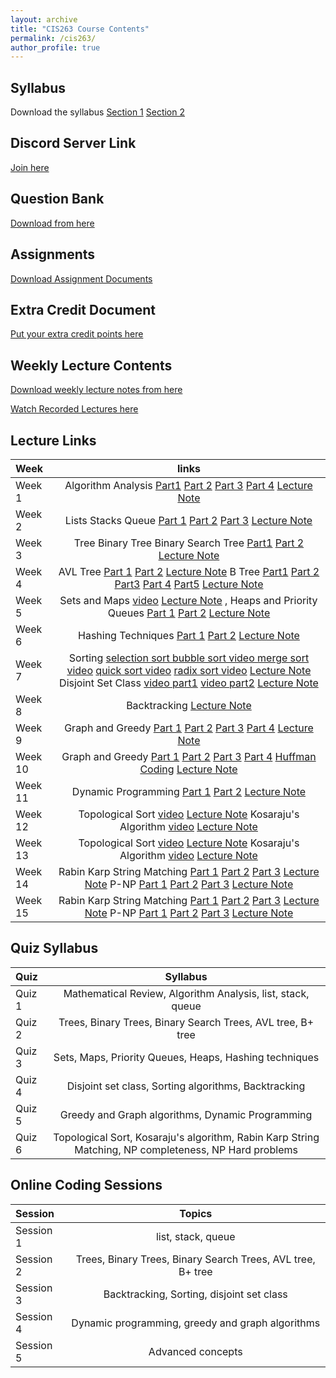 ```yaml
---
layout: archive
title: "CIS263 Course Contents"
permalink: /cis263/
author_profile: true
---
```

<!-- 
## Class Introduction and Syllabus Overview
Watch the Syllabus Overview [here](https://www.youtube.com/watch?v=n_PEl68EjGQ&list=PLxKRmRMqH7no4WrXGtcJ2NpyNAwUAxDnr&index=1&ab_channel=RahatRafiq)  -->


## Syllabus

Download the syllabus  [Section 1](https://drive.google.com/file/d/1CC__U02tIu3iz9CdnnuqJ-7uaDGl-59D/view?usp=sharing) [Section 2](https://drive.google.com/file/d/1CG1QtLgApKn-IK9xucT-fFsfaPh4j0jI/view?usp=sharing) 


## Discord Server Link

[Join here](https://discord.gg/cm68SAQsjE)

## Question Bank

[Download from here](https://docs.google.com/document/d/14XvMZ0pi7kqs5fwq2hbaJ4rvB1Ffh73yDmnB6bH5_xU/edit?usp=sharing)


## Assignments

[Download Assignment Documents](https://drive.google.com/drive/folders/1dF7HuUKsbFxefJj4Tj4ds1FS7Fmelggl?usp=sharing)


## Extra Credit Document

[Put your extra credit points here](https://docs.google.com/document/d/1VS3gyG_1CZKC7zW3TRU_oVG1OGu5Jz8nGuC6x7gFvro/edit?usp=sharing)


## Weekly Lecture Contents

[Download weekly lecture notes from here](https://drive.google.com/drive/folders/1bdiSmyTEKK2Ir7DdeWaV04EQoKBmECD6?usp=sharing)

[Watch Recorded Lectures here](https://www.youtube.com/playlist?list=PLxKRmRMqH7no4WrXGtcJ2NpyNAwUAxDnr)


## Lecture Links



| Week     | links | 
| :---     |:----:   | 
| Week 1   | Algorithm Analysis [Part1](https://www.youtube.com/watch?v=822SQkiqsjI&list=PLxKRmRMqH7no4WrXGtcJ2NpyNAwUAxDnr&index=1&ab_channel=RahatRafiq) [Part 2](https://www.youtube.com/watch?v=zjl0pIznXrg&list=PLxKRmRMqH7no4WrXGtcJ2NpyNAwUAxDnr&index=2&ab_channel=RahatRafiq) [Part 3](https://www.youtube.com/watch?v=Lj6PSpor05c&list=PLxKRmRMqH7no4WrXGtcJ2NpyNAwUAxDnr&index=3&ab_channel=RahatRafiq) [Part 4](https://www.youtube.com/watch?v=1FLeVKOBdvk&list=PLxKRmRMqH7no4WrXGtcJ2NpyNAwUAxDnr&index=4&ab_channel=RahatRafiq) [Lecture Note](https://drive.google.com/file/d/1A4uTbW4jkrcrZkejgfaQklwtb334EEFR/view?usp=sharing)   | 
| Week 2   | Lists Stacks Queue [Part 1](https://www.youtube.com/watch?v=sHB7dw3DLIg&list=PLxKRmRMqH7no4WrXGtcJ2NpyNAwUAxDnr&index=5&ab_channel=RahatRafiq) [Part 2](https://www.youtube.com/watch?v=yebEtpmPTfs&list=PLxKRmRMqH7no4WrXGtcJ2NpyNAwUAxDnr&index=6&ab_channel=RahatRafiq) [Part 3](https://www.youtube.com/watch?v=7f-5uYfXITE&list=PLxKRmRMqH7no4WrXGtcJ2NpyNAwUAxDnr&index=7&ab_channel=RahatRafiq) [Lecture Note](https://drive.google.com/drive/folders/1cPvbhW4HiLDIX4yk982Nz9eS-vfnkCiX?usp=sharing)    | 
| Week 3   | Tree Binary Tree Binary Search Tree [Part1](https://www.youtube.com/watch?v=kpLD8PSuskA&list=PLxKRmRMqH7no4WrXGtcJ2NpyNAwUAxDnr&index=10&ab_channel=RahatRafiq) [Part 2](https://www.youtube.com/watch?v=_BbyqQADdCg&list=PLxKRmRMqH7no4WrXGtcJ2NpyNAwUAxDnr&index=11&ab_channel=RahatRafiq) [Lecture Note](https://drive.google.com/drive/folders/1byGGlMs61kQIbXZX3R3h0Qm6cAOhlweg?usp=sharing)|
| Week 4   |AVL Tree [Part 1](https://youtu.be/8wrLF_SoWCo?si=FIKNREmmdJMRVaww) [Part 2](https://www.youtube.com/watch?v=6C7xs-8G9EM&list=PLxKRmRMqH7no4WrXGtcJ2NpyNAwUAxDnr&index=13&ab_channel=RahatRafiq) [Lecture Note](https://drive.google.com/drive/folders/1ceD87dHxuoabPsPiP6fN2U3-BI_sKiXd?usp=sharing)  B Tree  [Part1](https://www.youtube.com/watch?v=aBii2MHKcj8&list=PLxKRmRMqH7no4WrXGtcJ2NpyNAwUAxDnr&index=14&ab_channel=RahatRafiq) [Part 2](https://www.youtube.com/watch?v=mDaTza2pBzA&list=PLxKRmRMqH7no4WrXGtcJ2NpyNAwUAxDnr&index=15&ab_channel=RahatRafiq) [Part3](https://www.youtube.com/watch?v=_AE38oZrMQU&list=PLxKRmRMqH7no4WrXGtcJ2NpyNAwUAxDnr&index=16&ab_channel=RahatRafiq) [Part 4](https://www.youtube.com/watch?v=lriy4DDWwCU&list=PLxKRmRMqH7no4WrXGtcJ2NpyNAwUAxDnr&index=17&ab_channel=RahatRafiq) [Part5](https://www.youtube.com/watch?v=v6RE_mCtQzo&list=PLxKRmRMqH7no4WrXGtcJ2NpyNAwUAxDnr&index=18&ab_channel=RahatRafiq) [Lecture Note](https://drive.google.com/drive/folders/1blAOCrymEwmDAMZNAnxkfukPBTjC9Ikm?usp=sharing) |
| Week 5   | Sets and Maps [video](https://youtu.be/f2XYQCYOjWo) [Lecture Note](https://drive.google.com/drive/folders/1bq4fgSNI4TEouo0Nj39qq6m5GE2f3VyN?usp=sharing) , Heaps and Priority Queues [Part 1](https://youtu.be/zbKXDBCC6bM) [Part 2](https://youtu.be/H-X9QtWpVAI) [Lecture Note](https://drive.google.com/drive/folders/1cTL2t2AswlzzJpc2UXqKBOHJh6dZC7ks?usp=sharing) |
| Week 6   | Hashing Techniques [Part 1](https://youtu.be/gdT9TZmNk7g) [Part 2](https://youtu.be/tg5mLS5XMG0) [Lecture Note](https://drive.google.com/drive/folders/1c9BxsueAKkuSRgXGwTTZFi1pOq-Ewc1O?usp=drive_link) |
| Week 7   | Sorting [selection sort bubble sort video ](https://youtu.be/JTcsXrKEHG8?si=OHpeHdVBIC4rppyn) [merge sort video](https://youtu.be/aozLLqaoNls?si=KdmmpGE9LvfNurJk) [quick sort video](https://youtu.be/fuUl_NrlTOg?si=jfHV5esrF8_4c62B) [radix sort video](https://youtu.be/_q5CdFrbzJY?si=8gioVHvVP6y0Fbw6) [Lecture Note](https://drive.google.com/drive/folders/1c1L51dR4L77Zm1zZt2vurMplOkoB0x2-?usp=sharing)   Disjoint Set Class [video part1](https://youtu.be/3GtpyXU9lTE?si=74YNfx4knmEQagVP)  [video part2](https://youtu.be/OXVZhdUbVjw?si=5VB99kz_il21cC5M) [Lecture Note](https://drive.google.com/drive/folders/1cbUz1cn4gITMoXxUy7Mrx5pMS9QRyYRP?usp=sharing)|
| Week 8   | Backtracking [Lecture Note](https://drive.google.com/drive/folders/1bjD2mFErZm0aYB5nCzlWqp6wwc9wsvOu?usp=drive_link)|
| Week 9   | Graph and Greedy [Part 1](https://youtu.be/7uEc6iR-L-A?si=609LKHDm89XdZJXF) [Part 2](https://youtu.be/_qaGMkmEHlM?si=qPBGiQomzmiRVhaS) [Part 3](https://youtu.be/CVfdGLouReY?si=CCPNxDIoLLTw2Xd2) [Part 4](https://youtu.be/Un4BUSmA_KA?si=DHmhEUsp-eUFf4oM) [Lecture Note](https://drive.google.com/drive/folders/1cZw-KFKBKcmVfqTA0-nfXsP8hIRw-_PU?usp=drive_link)|
| Week 10   | Graph and Greedy [Part 1](https://youtu.be/7uEc6iR-L-A?si=609LKHDm89XdZJXF) [Part 2](https://youtu.be/_qaGMkmEHlM?si=qPBGiQomzmiRVhaS) [Part 3](https://youtu.be/CVfdGLouReY?si=CCPNxDIoLLTw2Xd2) [Part 4](https://youtu.be/Un4BUSmA_KA?si=DHmhEUsp-eUFf4oM) [Huffman Coding](https://youtu.be/5RPdqnxe0Wc?si=a29RomeV-xdn3a5Z)  [Lecture Note](https://drive.google.com/drive/folders/1cZw-KFKBKcmVfqTA0-nfXsP8hIRw-_PU?usp=sharing)|
| Week 11   | Dynamic Programming [Part 1](https://youtu.be/4yoHEhrLFqI?si=7MZeOlE1ZQOeLYcP) [Part 2](https://youtu.be/QzsbweN-Bqk?si=nuz4sNeUQ5FSS8L5) [Lecture Note](https://drive.google.com/drive/folders/1cAwxl8hu-UhSrSFpMYwWZ__k0603t6Np?usp=drive_link)|
| Week 12   | Topological Sort [video](https://youtu.be/gASoGNNzVm0) [Lecture Note](https://drive.google.com/drive/folders/1-xLdfLrdJl8PG0L4Wx3-iB0CbeAgSwMi?usp=drive_link) Kosaraju's Algorithm [video](https://youtu.be/32oXI_prfjs) [Lecture Note](https://drive.google.com/drive/folders/1-xLdfLrdJl8PG0L4Wx3-iB0CbeAgSwMi?usp=drive_link)|
| Week 13   | Topological Sort [video](https://youtu.be/gASoGNNzVm0) [Lecture Note](https://drive.google.com/drive/folders/1-xLdfLrdJl8PG0L4Wx3-iB0CbeAgSwMi?usp=drive_link) Kosaraju's Algorithm [video](https://youtu.be/32oXI_prfjs) [Lecture Note](https://drive.google.com/drive/folders/1-xLdfLrdJl8PG0L4Wx3-iB0CbeAgSwMi?usp=drive_link)|
| Week 14   | Rabin Karp String Matching [Part 1](https://youtu.be/spRMl1UP7_0) [Part 2](https://youtu.be/uasUsZD-kEQ) [Part 3](https://youtu.be/nWupFiCxoOY) [Lecture Note](https://drive.google.com/drive/folders/1_6_uCbBmA6l58hNkwqkZ7TSzEzAbcTLI?usp=drive_link) P-NP [Part 1](https://youtu.be/gY6LGFFzhuc) [Part 2](https://youtu.be/kQijsFwKtJc) [Part 3](https://youtu.be/QD_4RZr4538) [Lecture Note](https://drive.google.com/drive/folders/1cKYxZKtJdnLytrVHhmbOCNmpXDxnJmeC?usp=drive_link)|
| Week 15   | Rabin Karp String Matching [Part 1](https://youtu.be/spRMl1UP7_0) [Part 2](https://youtu.be/uasUsZD-kEQ) [Part 3](https://youtu.be/nWupFiCxoOY) [Lecture Note](https://drive.google.com/drive/folders/1_6_uCbBmA6l58hNkwqkZ7TSzEzAbcTLI?usp=drive_link) P-NP [Part 1](https://youtu.be/gY6LGFFzhuc) [Part 2](https://youtu.be/kQijsFwKtJc) [Part 3](https://youtu.be/QD_4RZr4538) [Lecture Note](https://drive.google.com/drive/folders/1cKYxZKtJdnLytrVHhmbOCNmpXDxnJmeC?usp=drive_link)|


<!-- 
| Week     | links | 
| :---     |:----:   | 
| Week 1   | Algorithm Analysis [Part1](https://www.youtube.com/watch?v=822SQkiqsjI&list=PLxKRmRMqH7no4WrXGtcJ2NpyNAwUAxDnr&index=1&ab_channel=RahatRafiq) [Part 2](https://www.youtube.com/watch?v=zjl0pIznXrg&list=PLxKRmRMqH7no4WrXGtcJ2NpyNAwUAxDnr&index=2&ab_channel=RahatRafiq) [Part 3](https://www.youtube.com/watch?v=Lj6PSpor05c&list=PLxKRmRMqH7no4WrXGtcJ2NpyNAwUAxDnr&index=3&ab_channel=RahatRafiq) [Part 4](https://www.youtube.com/watch?v=1FLeVKOBdvk&list=PLxKRmRMqH7no4WrXGtcJ2NpyNAwUAxDnr&index=4&ab_channel=RahatRafiq) [Lecture Note](https://drive.google.com/file/d/1A4uTbW4jkrcrZkejgfaQklwtb334EEFR/view?usp=sharing), Lists Stacks Queue [Part 1](https://www.youtube.com/watch?v=sHB7dw3DLIg&list=PLxKRmRMqH7no4WrXGtcJ2NpyNAwUAxDnr&index=5&ab_channel=RahatRafiq) [Part 2](https://www.youtube.com/watch?v=yebEtpmPTfs&list=PLxKRmRMqH7no4WrXGtcJ2NpyNAwUAxDnr&index=6&ab_channel=RahatRafiq) [Part 3](https://www.youtube.com/watch?v=7f-5uYfXITE&list=PLxKRmRMqH7no4WrXGtcJ2NpyNAwUAxDnr&index=7&ab_channel=RahatRafiq) [Lecture Note](https://drive.google.com/drive/folders/1cPvbhW4HiLDIX4yk982Nz9eS-vfnkCiX?usp=sharing)    | 
| Week 2   | Tree Binary Tree Binary Search Tree [Part1](https://www.youtube.com/watch?v=kpLD8PSuskA&list=PLxKRmRMqH7no4WrXGtcJ2NpyNAwUAxDnr&index=10&ab_channel=RahatRafiq) [Part 2](https://www.youtube.com/watch?v=_BbyqQADdCg&list=PLxKRmRMqH7no4WrXGtcJ2NpyNAwUAxDnr&index=11&ab_channel=RahatRafiq) [Lecture Note](https://drive.google.com/drive/folders/1byGGlMs61kQIbXZX3R3h0Qm6cAOhlweg?usp=sharing),   AVL Tree [Part 1](https://youtu.be/8wrLF_SoWCo?si=FIKNREmmdJMRVaww) [Part 2](https://www.youtube.com/watch?v=6C7xs-8G9EM&list=PLxKRmRMqH7no4WrXGtcJ2NpyNAwUAxDnr&index=13&ab_channel=RahatRafiq) [Lecture Note](https://drive.google.com/drive/folders/1ceD87dHxuoabPsPiP6fN2U3-BI_sKiXd?usp=sharing)  B Tree  [Part1](https://www.youtube.com/watch?v=aBii2MHKcj8&list=PLxKRmRMqH7no4WrXGtcJ2NpyNAwUAxDnr&index=14&ab_channel=RahatRafiq) [Part 2](https://www.youtube.com/watch?v=mDaTza2pBzA&list=PLxKRmRMqH7no4WrXGtcJ2NpyNAwUAxDnr&index=15&ab_channel=RahatRafiq) [Part3](https://www.youtube.com/watch?v=_AE38oZrMQU&list=PLxKRmRMqH7no4WrXGtcJ2NpyNAwUAxDnr&index=16&ab_channel=RahatRafiq) [Part 4](https://www.youtube.com/watch?v=lriy4DDWwCU&list=PLxKRmRMqH7no4WrXGtcJ2NpyNAwUAxDnr&index=17&ab_channel=RahatRafiq) [Part5](https://www.youtube.com/watch?v=v6RE_mCtQzo&list=PLxKRmRMqH7no4WrXGtcJ2NpyNAwUAxDnr&index=18&ab_channel=RahatRafiq) [Lecture Note](https://drive.google.com/drive/folders/1blAOCrymEwmDAMZNAnxkfukPBTjC9Ikm?usp=sharing) |
| Week 3   | Sets and Maps [video](https://youtu.be/f2XYQCYOjWo) [Lecture Note](https://drive.google.com/drive/folders/1bq4fgSNI4TEouo0Nj39qq6m5GE2f3VyN?usp=sharing) , Heaps and Priority Queues [Part 1](https://youtu.be/zbKXDBCC6bM) [Part 2](https://youtu.be/H-X9QtWpVAI) [Lecture Note](https://drive.google.com/drive/folders/1cTL2t2AswlzzJpc2UXqKBOHJh6dZC7ks?usp=sharing) , Hashing Techniques [Part 1](https://youtu.be/gdT9TZmNk7g) [Part 2](https://youtu.be/tg5mLS5XMG0) [Lecture Note](https://drive.google.com/drive/folders/1c9BxsueAKkuSRgXGwTTZFi1pOq-Ewc1O?usp=drive_link) |
| Week 4   | Sorting [selection sort bubble sort video ](https://youtu.be/JTcsXrKEHG8?si=OHpeHdVBIC4rppyn) [merge sort video](https://youtu.be/aozLLqaoNls?si=KdmmpGE9LvfNurJk) [quick sort video](https://youtu.be/fuUl_NrlTOg?si=jfHV5esrF8_4c62B) [radix sort video](https://youtu.be/_q5CdFrbzJY?si=8gioVHvVP6y0Fbw6) [Lecture Note](https://drive.google.com/drive/folders/1c1L51dR4L77Zm1zZt2vurMplOkoB0x2-?usp=sharing)   Disjoint Set Class [video part1](https://youtu.be/3GtpyXU9lTE?si=74YNfx4knmEQagVP)  [video part2](https://youtu.be/OXVZhdUbVjw?si=5VB99kz_il21cC5M) [Lecture Note](https://drive.google.com/drive/folders/1cbUz1cn4gITMoXxUy7Mrx5pMS9QRyYRP?usp=sharing)|
| Week 5   | Graph and Greedy [Part 1](https://youtu.be/7uEc6iR-L-A?si=609LKHDm89XdZJXF) [Part 2](https://youtu.be/_qaGMkmEHlM?si=qPBGiQomzmiRVhaS) [Part 3](https://youtu.be/CVfdGLouReY?si=CCPNxDIoLLTw2Xd2) [Part 4](https://youtu.be/Un4BUSmA_KA?si=DHmhEUsp-eUFf4oM) [Huffman Coding](https://youtu.be/5RPdqnxe0Wc?si=a29RomeV-xdn3a5Z)  [Lecture Note](https://drive.google.com/drive/folders/1cZw-KFKBKcmVfqTA0-nfXsP8hIRw-_PU?usp=sharing) , Dynamic Programming [Part 1](https://youtu.be/4yoHEhrLFqI?si=7MZeOlE1ZQOeLYcP) [Part 2](https://youtu.be/QzsbweN-Bqk?si=nuz4sNeUQ5FSS8L5) [Lecture Note](https://drive.google.com/drive/folders/1cAwxl8hu-UhSrSFpMYwWZ__k0603t6Np?usp=drive_link)|
| Week 6   | Topological Sort [video](https://youtu.be/gASoGNNzVm0) [Lecture Note](https://drive.google.com/drive/folders/1-xLdfLrdJl8PG0L4Wx3-iB0CbeAgSwMi?usp=drive_link) Kosaraju's Algorithm [video](https://youtu.be/32oXI_prfjs) [Lecture Note](https://drive.google.com/drive/folders/1-xLdfLrdJl8PG0L4Wx3-iB0CbeAgSwMi?usp=drive_link) Rabin Karp String Matching [Part 1](https://youtu.be/spRMl1UP7_0) [Part 2](https://youtu.be/uasUsZD-kEQ) [Part 3](https://youtu.be/nWupFiCxoOY) [Lecture Note](https://drive.google.com/drive/folders/1_6_uCbBmA6l58hNkwqkZ7TSzEzAbcTLI?usp=drive_link) P-NP [Part 1](https://youtu.be/gY6LGFFzhuc) [Part 2](https://youtu.be/kQijsFwKtJc) [Part 3](https://youtu.be/QD_4RZr4538) [Lecture Note](https://drive.google.com/drive/folders/1cKYxZKtJdnLytrVHhmbOCNmpXDxnJmeC?usp=drive_link)| -->



## Quiz Syllabus

| Quiz     | Syllabus | 
| :---     |:----:   | 
| Quiz 1   | Mathematical Review, Algorithm Analysis, list, stack, queue      | 
| Quiz 2   | Trees, Binary Trees, Binary Search Trees, AVL tree, B+ tree|
| Quiz 3   | Sets, Maps, Priority Queues, Heaps,  Hashing techniques|
| Quiz 4   | Disjoint set class, Sorting algorithms, Backtracking|
| Quiz 5   | Greedy and Graph algorithms, Dynamic Programming | 
| Quiz 6   | Topological Sort, Kosaraju's algorithm, Rabin Karp String Matching, NP completeness, NP Hard problems| 

## Online Coding Sessions

| Session     | Topics | 
| :---     |:----:   | 
| Session 1   | list, stack, queue  | 
| Session 2   | Trees, Binary Trees, Binary Search Trees, AVL tree, B+ tree|
| Session 3   | Backtracking, Sorting, disjoint set class |
| Session 4   | Dynamic programming, greedy and graph algorithms |
| Session 5   | Advanced concepts| 



